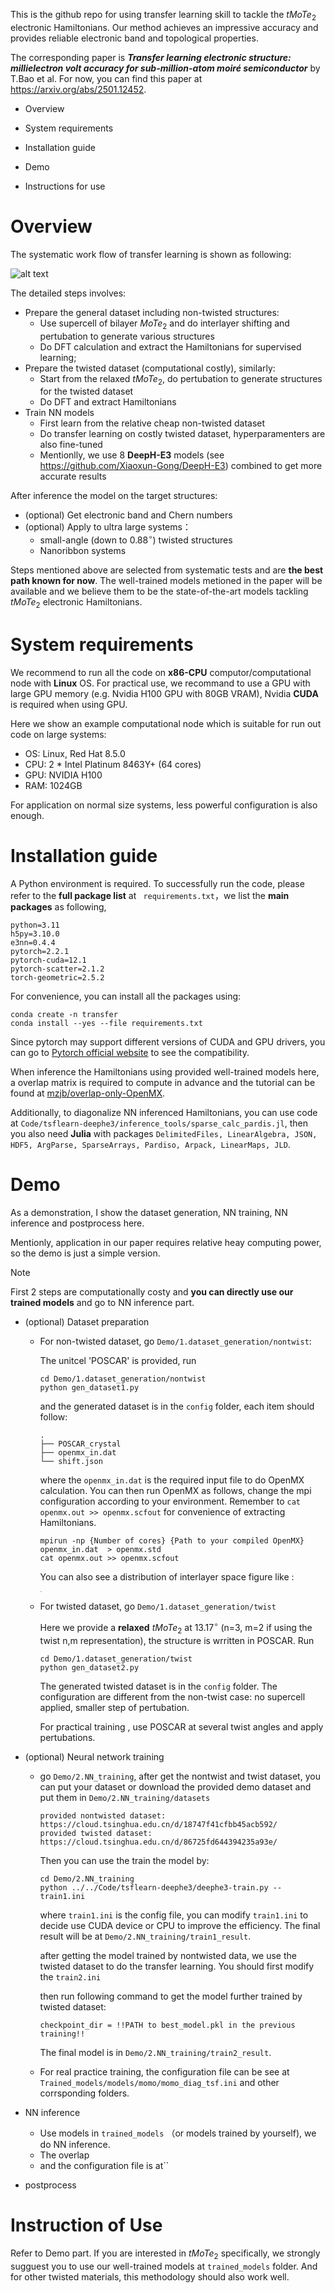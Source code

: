 This is the github repo for using transfer learning skill to tackle the $tMoTe_2$ electronic Hamiltonians. Our method achieves an impressive accuracy and provides reliable electronic band and topological properties.

The corresponding paper is ***Transfer learning electronic structure: millielectron volt accuracy for sub-million-atom moiré semiconductor*** by T.Bao et al. For now, you can find this paper at https://arxiv.org/abs/2501.12452.

- Overview
- System requirements
- Installation guide
- Demo

- Instructions for use



# Overview

The systematic work flow of transfer learning is shown as following:

![alt text](Figures/Fig1-schematic.png)

The detailed steps involves:

- Prepare the general dataset including non-twisted structures:
  - Use supercell of bilayer $MoTe_2$ and do interlayer shifting and pertubation to generate various structures
  - Do DFT calculation and extract the Hamiltonians for supervised learning;
- Prepare the twisted dataset (computational costly), similarly:
  - Start from the relaxed $tMoTe_2$, do pertubation to generate structures for the twisted dataset
  - Do DFT and extract Hamiltonians
- Train NN models 
  - First learn from the relative cheap non-twisted dataset 
  - Do transfer learning on costly twisted dataset, hyperparamenters are also fine-tuned
  - Mentionlly, we use 8 **DeepH-E3** models (see https://github.com/Xiaoxun-Gong/DeepH-E3) combined to get more accurate results

After inference the model on the target structures:

- (optional) Get electronic band and Chern numbers
- (optional) Apply to ultra large systems：
  - small-angle (down to $0.88^\circ$) twisted structures 
  - Nanoribbon systems

Steps mentioned above are selected from systematic tests and are **the best path known for now**. The well-trained models metioned in the paper will be available and we believe them to be the state-of-the-art models tackling $tMoTe_2$ electronic Hamiltonians.



# System requirements

We recommend to run all the code on **x86-CPU** computor/computational node with **Linux** OS. For practical use, we recommand to use a GPU with large GPU memory (e.g. Nvidia H100 GPU with 80GB VRAM), Nvidia **CUDA** is required when using GPU. 

Here we show an example computational node which is suitable for run out code on large systems:

- OS: Linux, Red Hat 8.5.0
- CPU:  2 * Intel Platinum 8463Y+ (64 cores)
- GPU: NVIDIA H100
- RAM: 1024GB

For application on normal size systems, less powerful configuration is also enough.

# Installation guide

A Python environment is required. To successfully run the code, please refer to the **full package list** at ` requirements.txt`，we list the **main packages** as following,

```
python=3.11
h5py=3.10.0
e3nn=0.4.4
pytorch=2.2.1
pytorch-cuda=12.1
pytorch-scatter=2.1.2
torch-geometric=2.5.2
```

For convenience, you can install all the packages using:

```
conda create -n transfer
conda install --yes --file requirements.txt
```

Since pytorch may support different versions of CUDA and GPU drivers, you can go to [Pytorch official website](https://pytorch.org/get-started/locally/)  to see the compatibility.

When inference the Hamiltonians using provided well-trained models here, a overlap matrix is required to compute in advance and the tutorial can be found at [mzjb/overlap-only-OpenMX](https://github.com/mzjb/overlap-only-OpenMX).

Additionally, to diagonalize NN inferenced Hamiltonians, you can use code at `Code/tsflearn-deephe3/inference_tools/sparse_calc_pardis.jl`, then you also need **Julia** with packages `DelimitedFiles, LinearAlgebra, JSON, HDF5, ArgParse, SparseArrays, Pardiso, Arpack, LinearMaps, JLD`.



# Demo

As a demonstration, I show the dataset generation, NN training, NN inference and postprocess here.

Mentionly, application in our paper requires relative heay computing power, so the demo is just a simple version.

> [!NOTE]
>
> First 2 steps are computationally costy and **you can directly use our trained models** and go to NN inference part.

- (optional) Dataset preparation

  - For non-twisted dataset, go `Demo/1.dataset_generation/nontwist`:

    The unitcel 'POSCAR'  is provided, run

    ```
    cd Demo/1.dataset_generation/nontwist
    python gen_dataset1.py
    ```

    and the generated dataset is in the `config` folder, each item should follow:

    ```
    .
    ├── POSCAR_crystal
    ├── openmx_in.dat
    └── shift.json
    ```

    where the `openmx_in.dat` is the required input file to do OpenMX calculation. You can then run OpenMX as follows, change the mpi configuration according to your environment. Remember to `cat openmx.out >> openmx.scfout` for convenience of extracting Hamiltonians.

    ```
    mpirun -np {Number of cores} {Path to your compiled OpenMX} openmx_in.dat  > openmx.std
    cat openmx.out >> openmx.scfout
    ```

    You can also see a distribution of interlayer space figure like :

    <img src="Figures/sample_interlayer_distribution.png" style="zoom:18%;" />

  - For twisted dataset, go `Demo/1.dataset_generation/twist`

    Here we provide a **relaxed** $tMoTe_2$ at $13.17^\circ$ (n=3, m=2 if using the twist n,m representation), the structure is wrritten in POSCAR. Run

    ```
    cd Demo/1.dataset_generation/twist
    python gen_dataset2.py
    ```

    The generated twisted dataset is in the `config` folder. The configuration are different from the non-twist case: no supercell applied, smaller step of pertubation.

    For practical training , use POSCAR at several twist angles and apply pertubations.

- (optional) Neural network training

  - go `Demo/2.NN_training`, after get the nontwist and twist dataset, you can put your dataset or download the provided demo dataset and put them in `Demo/2.NN_training/datasets`

    ```
    provided nontwisted dataset: https://cloud.tsinghua.edu.cn/d/18747f41cfbb45acb592/
    provided twisted dataset: 		https://cloud.tsinghua.edu.cn/d/86725fd644394235a93e/
    ```

    Then you can use the train the model by:

    ```
    cd Demo/2.NN_training
    python ../../Code/tsflearn-deephe3/deephe3-train.py --train1.ini
    ```

    where `train1.ini` is the config file, you can modify `train1.ini` to decide use CUDA device or CPU to improve the efficiency. The final result will be at `Demo/2.NN_training/train1_result`.

    after getting the model trained by nontwisted data, we use the twisted dataset to do the transfer learning. You should first modify the `train2.ini`

    then run following command to get the model further trained by twisted dataset:

    ```
    checkpoint_dir = !!PATH to best_model.pkl in the previous training!!
    ```

    The final model is in `Demo/2.NN_training/train2_result`.

  - For real practice training, the configuration file can be see at `Trained_models/models/momo/momo_diag_tsf.ini` and other corrsponding folders.

- NN inference

  - Use models in `trained_models` （or models trained by yourself), we do NN inference.
  - The overlap
  - and the configuration file is at`` 

- postprocess

# Instruction of Use

Refer to Demo part. If you are interested in $tMoTe_2$ specifically, we strongly sugguest you to use our well-trained models at `trained_models` folder. And for other twisted materials, this methodology should also work well.



